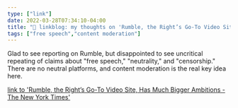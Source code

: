 ```yaml
---
type: ["link"]
date: 2022-03-28T07:34:10-04:00
title: "🔗 linkblog: my thoughts on 'Rumble, the Right’s Go-To Video Site, Has Much Bigger Ambitions - The New York Times'"
tags: ["free speech","content moderation"]
---
```

Glad to see reporting on Rumble, but disappointed to see uncritical repeating of claims about "free speech," "neutrality," and "censorship." There are no neutral platforms, and content moderation is the real key idea here.
 
[link to 'Rumble, the Right’s Go-To Video Site, Has Much Bigger Ambitions - The New York Times'](https://www.nytimes.com/2022/03/28/business/media/rumble-social-media-conservatives-videos.html)
